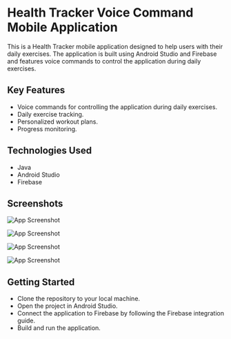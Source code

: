 # Health Tracker Voice Command Mobile Application

This is a Health Tracker mobile application designed to help users with their daily exercises. The application is built using Android Studio and Firebase and features voice commands to control the application during daily exercises.


## Key Features

- Voice commands for controlling the application during daily exercises.
- Daily exercise tracking.
- Personalized workout plans.
- Progress monitoring.

## Technologies Used

- Java
- Android Studio
- Firebase
## Screenshots

![App Screenshot]([https://via.placeholder.com/468x300?text=App+Screenshot+Here](https://drive.google.com/file/d/1loiD90V2ME_IvnUeomvlevkbm1XIjgCP/view?usp=share_link))

![App Screenshot](https://via.placeholder.com/468x300?text=App+Screenshot+Here)

![App Screenshot](https://via.placeholder.com/468x300?text=App+Screenshot+Here)

![App Screenshot](https://via.placeholder.com/468x300?text=App+Screenshot+Here)



## Getting Started
- Clone the repository to your local machine.
- Open the project in Android Studio.
- Connect the application to Firebase by following the Firebase integration guide.
- Build and run the application.
